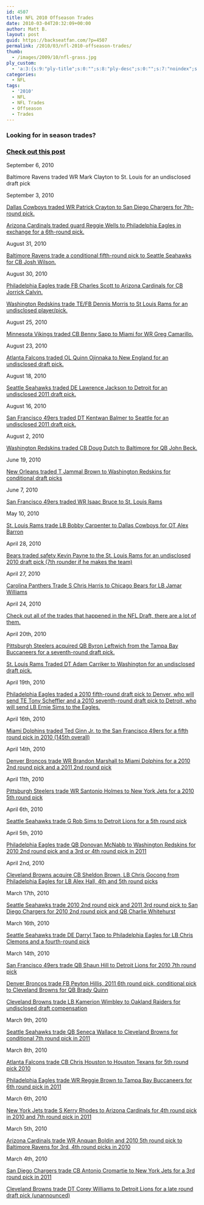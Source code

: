 ```yaml
---
id: 4507
title: NFL 2010 Offseason Trades
date: 2010-03-04T20:32:09+00:00
author: Matt B.
layout: post
guid: https://backseatfan.com/?p=4507
permalink: /2010/03/nfl-2010-offseason-trades/
thumb:
  - /images/2009/10/nfl-grass.jpg
ply_custom:
  - 'a:3:{s:9:"ply-title";s:0:"";s:8:"ply-desc";s:0:"";s:7:"noindex";s:0:"";}'
categories:
  - NFL
tags:
  - '2010'
  - NFL
  - NFL Trades
  - Offseason
  - Trades
---
```


<div class="entry">
  <h3>
    Looking for in season trades?
  </h3>

  <h3>
    <a href="https://backseatfan.com/2010/09/nfl-2010-season-trades/"><span style="color: #000000;">Check out this post</span></a>
  </h3>

  <p>
    September 6, 2010
  </p>

  <p>
    Baltimore Ravens traded WR Mark Clayton to St. Louis for an undisclosed draft pick
  </p>

  <p>
    September 3, 2010
  </p>

  <p>
    <a href="https://prod.www.nfl.com/news/story/09000d5d81a3e2cb/article/cowboys-trade-crayton-to-chargers-acquire-seventhround-pick">Dallas Cowboys traded WR Patrick Crayton to San Diego Chargers for 7th-round pick.</a>
  </p>

  <p>
    <a href="https://nbcsports.msnbc.com/id/38995166/ns/sports-player_news/">Arizona Cardinals traded guard Reggie Wells to Philadelphia Eagles in exchange for a 6th-round pick.</a>
  </p>

  <p>
    August 31, 2010
  </p>

  <p>
    <a href="https://sports.yahoo.com/nfl/blog/shutdown_corner/post/Ravens-trade-for-Seahawks-CB-Josh-Wilson?urn=nfl-266523">Baltimore Ravens trade a conditional fifth-round pick to Seattle Seahawks for CB Josh Wilson.</a>
  </p>

  <p>
    August 30, 2010
  </p>

  <p>
    <a href="https://www.bleedinggreennation.com/2010/8/30/1658658/breaking-eagles-trade-charles">Philadelphia Eagles trade FB Charles Scott to Arizona Cardinals for CB Jorrick Calvin.</a>
  </p>

  <p>
    <a href="https://voices.washingtonpost.com/redskinsinsider/running-backs/redskins-trade-dennis-morris-t.html">Washington Redskins trade TE/FB Dennis Morris to St Louis Rams for an undisclosed player/pick.</a>
  </p>

  <p>
    August 25, 2010
  </p>

  <p>
    <a href="https://bleacherreport.com/articles/443405-miami-dolphins-trade-wide-receiver-greg-camarillo-to-minnesota-vikings">Minnesota Vikings traded CB Benny Sapp to Miami for WR Greg Camarillo.</a>
  </p>

  <p>
    August 23, 2010
  </p>

  <p>
    <a href="https://www.nationalfootballpost.com/Falcons-trade-Quinn-Ojinnaka-to-the-Patriots.html">Atlanta Falcons traded OL Quinn Ojinnaka to New England for an undisclosed draft pick.</a>
  </p>

  <p>
    August 18, 2010
  </p>

  <p>
    <a href="https://www.sbnation.com/2010/8/18/1630228/lawrence-jackson-trade-lions-seahawks-2008-1st-round-pick">Seattle Seahawks traded DE Lawrence Jackson to Detroit for an undisclosed 2011 draft pick.</a>
  </p>

  <p>
    August 16, 2010
  </p>

  <p>
    <a href="https://www.sbnation.com/2010/8/16/1625605/kentwan-balmer-trade-seahawks-49ers-2008-first-round-pick">San Francisco 49ers traded DT Kentwan Balmer to Seattle for an undisclosed 2011 draft pick.</a>
  </p>

  <p>
    August 2, 2010
  </p>

  <p>
    <a href="https://www.sbnation.com/2010/8/2/1601137/john-beck-trade-redskins-ravens-quarterback">Washington Redskins traded CB Doug Dutch to Baltimore for QB John Beck.</a>
  </p>

  <p>
    June 19, 2010
  </p>

  <p>
    <a href="https://www.washingtonpost.com/wp-dyn/content/blog/2010/06/19/BL2010061903124.html">New Orleans traded T Jammal Brown to Washington Redskins for conditional draft picks</a>
  </p>

  <p>
    June 7, 2010
  </p>

  <p>
    <a href="https://content.usatoday.com/communities/thehuddle/post/2010/06/49ers-trade-wr-isaac-bruce-to-rams-so-he-can-retire-with-original-team/1">San Francisco 49ers traded WR Isaac Bruce to St. Louis Rams</a>
  </p>

  <p>
    May 10, 2010
  </p>

  <p>
    <a href="https://content.usatoday.com/communities/thehuddle/post/2010/05/rams-trade-ot-alex-barron-to-cowboys-for-lb-bobby-carpenter/1">St. Louis Rams trade LB Bobby Carpenter to Dallas Cowboys for OT Alex Barron</a>
  </p>

  <p>
    April 28, 2010
  </p>

  <p>
    <a href="https://blogs.suntimes.com/bears/2010/04/payne_traded_to_rams_for_draft.html">Bears traded safety Kevin Payne to the St. Louis Rams for an undisclosed 2010 draft pick (7th rounder if he makes the team)</a>
  </p>

  <p>
    April 27, 2010
  </p>

  <p>
    <a href="https://sports.espn.go.com/chicago/nfl/news/story?id=5139992">Carolina Panthers Trade S Chris Harris to Chicago Bears for LB Jamar Williams</a>
  </p>

  <p>
    April 24, 2010
  </p>

  <p>
    <a href="https://backseatfan.com/index.php/2010/04/2010-nfl-draft-trade-tracker/">Check out all of the trades that happened in the NFL Draft, there are a lot of them.</a>
  </p>

  <p>
    April 20th, 2010
  </p>

  <p>
    <a href="https://msn.foxsports.com/nfl/story/pittsburgh-steelers-tampa-bay-buccaneers-byron-leftwich-trade-042010">Pittsburgh Steelers acquired QB Byron Leftwich from the Tampa Bay Buccaneers for a seventh-round draft pick.</a>
  </p>

  <p>
    <a href="https://content.usatoday.com/communities/thehuddle/post/2010/04/rams-trade-former-first-round-pick-adam-carriker-to-redskins/1">St. Louis Rams Traded DT Adam Carriker to Washington for an undisclosed draft pick.</a>
  </p>

  <p>
    April 19th, 2010
  </p>

  <p>
    <a href="https://profootballtalk.nbcsports.com/2010/04/19/three-way-trade-sends-tony-scheffler-to-detroit-ernie-sims-to-philly/">Philadelphia Eagles traded a 2010 fifth-round draft pick to Denver, who will send TE Tony Scheffler and a 2010 seventh-round draft pick to Detroit, who will send LB Ernie Sims to the Eagles.</a>
  </p>

  <p>
    April 16th, 2010
  </p>

  <p>
    <a href="https://sports.espn.go.com/nfl/news/story?id=5099673">Miami Dolphins traded Ted Ginn Jr. to the San Francisco 49ers for a fifth round pick in 2010 (145th overall)</a>
  </p>

  <p>
    April 14th, 2010
  </p>

  <p>
    <a href="https://backseatfan.com/index.php/2010/04/denver-broncos-trade-brandon-marshall-to-miami-dolphins/">Denver Broncos trade WR Brandon Marshall to Miami Dolphins for a 2010 2nd round pick and a 2011 2nd round pick</a>
  </p>

  <p>
    April 11th, 2010
  </p>

  <p>
    <a href="https://sports.espn.go.com/new-york/nfl/news/story?id=5077088">Pittsburgh Steelers trade WR Santonio Holmes to New York Jets for a 2010 5th round pick</a>
  </p>

  <p>
    April 6th, 2010
  </p>

  <p>
    <a href="https://blog.seattlepi.com/football/archives/200664.asp">Seattle Seahawks trade G Rob Sims to Detroit Lions for a 5th round pick</a>
  </p>

  <p>
    April 5th, 2010
  </p>

  <p>
    <a href="https://sports.espn.go.com/nfl/news/story?id=5055346">Philadelphia Eagles trade QB Donovan McNabb to Washington Redskins for 2010 2nd round pick and a 3rd or 4th round pick in 2011</a>
  </p>

  <p>
    April 2nd, 2010
  </p>

  <p>
    <a href="https://sports.espn.go.com/nfl/news/story?id=5050119">Cleveland Browns acquire CB Sheldon Brown, LB Chris Gocong from Philadelphia Eagles for LB Alex Hall, 4th and 5th round picks</a>
  </p>

  <p>
    March 17th, 2010
  </p>

  <p>
    <a href="https://backseatfan.com/index.php/2010/03/chargers-trade-qb-charlie-whitehurst-to-seahawks/">Seattle Seahawks trade 2010 2nd round pick and 2011 3rd round pick to San Diego Chargers for 2010 2nd round pick and QB Charlie Whitehurst</a>
  </p>

  <p>
    March 16th, 2010
  </p>

  <p>
    <a href="https://seattletimes.nwsource.com/html/seahawksblog/2011361461_report_seahawks_21.html">Seattle Seahawks trade DE Darryl Tapp to Philadelphia Eagles for LB Chris Clemons and a fourth-round pick</a>
  </p>

  <p>
    March 14th, 2010
  </p>

  <p>
    <a href="https://profootballtalk.nbcsports.com/2010/03/14/49ers-trade-shaun-hill-to-lions/">San Francisco 49ers trade QB Shaun Hill to Detroit Lions for 2010 7th round pick</a>
  </p>

  <p>
    <a href="https://content.usatoday.com/communities/thehuddle/post/2010/03/cleveland-browns-trade-qb-brady-quinn-to-denver-broncos/1">Denver Broncos trade FB Peyton Hillis, 2011 6th round pick, conditional pick to Cleveland Browns for QB Brady Quinn</a>
  </p>

  <p>
    <a href="https://www.cleveland.com/browns/index.ssf/2010/03/kamerion_wimbley_traded_by_bro.html">Cleveland Browns trade LB Kamerion Wimbley to Oakland Raiders for undisclosed draft compensation</a>
  </p>

  <p>
    March 9th, 2010
  </p>

  <p>
    <a href="https://www.examiner.com/x-37659-Seattle-Seahawks-Examiner~y2010m3d10-Seahawks-trade-Wallace-to-Cleveland">Seattle Seahawks trade QB Seneca Wallace to Cleveland Browns for conditional 7th round pick in 2011</a>
  </p>

  <p>
    March 8th, 2010
  </p>

  <p>
    <a href="https://www.freep.com/Story_not_found">Atlanta Falcons trade CB Chris Houston to Houston Texans for 5th round pick 2010</a>
  </p>

  <p>
    <a href="https://sports.gather.com/viewArticle.action?articleId=281474978091383">Philadelphia Eagles trade WR Reggie Brown to Tampa Bay Buccaneers for 6th round pick in 2011</a>
  </p>

  <p>
    March 6th, 2010
  </p>

  <p>
    <a href="https://www.nytimes.com/2010/03/07/sports/football/07jets.html">New York Jets trade S Kerry Rhodes to Arizona Cardinals for 4th round pick in 2010 and 7th round pick in 2011</a>
  </p>

  <p>
    March 5th, 2010
  </p>

  <p>
    <a href="https://sports.espn.go.com/nfl/news/story?id=4970057">Arizona Cardinals trade WR Anquan Boldin and 2010 5th round pick to Baltimore Ravens for 3rd, 4th round picks in 2010</a>
  </p>

  <p>
    March 4th, 2010
  </p>

  <p>
    <a href="https://profootballtalk.nbcsports.com/2010/03/04/antonio-cromartie-is-headed-to-the-jets/">San Diego Chargers trade CB Antonio Cromartie to New York Jets for a 3rd round pick in 2011</a>
  </p>

  <p>
    <a href="https://sports.espn.go.com/nfl/news/story?id=4967021">Cleveland Browns trade DT Corey Williams to Detroit Lions for a late round draft pick (unannounced)</a>
  </p>
</div>
